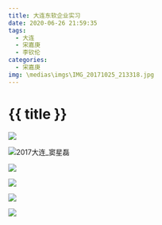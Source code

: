 ```yaml
---
title: 大连东软企业实习
date: 2020-06-26 21:59:35
tags:
  - 大连
  - 宋嘉庚
  - 李钦伦
categories:
  - 宋嘉庚
img: \medias\imgs\IMG_20171025_213318.jpg
---
```


# {{ title }}



![](https://cdn.jsdelivr.net/gh/JLUtangchuan/picBed@dev/img/20200626220052.jpg)



![2017大连_窦星磊](https://cdn.jsdelivr.net/gh/JLUtangchuan/picBed@dev/img/20200626220704.jpg)

![](https://cdn.jsdelivr.net/gh/JLUtangchuan/picBed@dev/img/20200626220740.jpg)

![](https://cdn.jsdelivr.net/gh/JLUtangchuan/picBed@dev/img/20200626220506.jpg)



![](https://cdn.jsdelivr.net/gh/JLUtangchuan/picBed@dev/img/20200626220643.jpg)



![](https://cdn.jsdelivr.net/gh/JLUtangchuan/picBed@dev/img/20200626220849.jpg)

